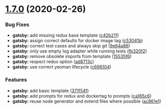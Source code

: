 # [1.7.0](https://github.com/MichaelHettmer/generator-mht/compare/v1.6.1...v1.7.0) (2020-02-26)


### Bug Fixes

* **gatsby:** add missing redux base template ([c42b211](https://github.com/MichaelHettmer/generator-mht/commit/c42b2110b178bc022787cc4f60fa1a4444b91c3c))
* **gatsby:** assign correct defaults for docker image tag ([c53041b](https://github.com/MichaelHettmer/generator-mht/commit/c53041bc803939a0c6c0999bcb6514226b3992b0))
* **gatsby:** correct test cases and always skip git ([9e64a86](https://github.com/MichaelHettmer/generator-mht/commit/9e64a8618e0b55b5521eaef48cca20d7f720d421))
* **gatsby:** only use empty log adapter while running tests ([fb320f2](https://github.com/MichaelHettmer/generator-mht/commit/fb320f211fa236f8b10395bd793374992a529b58))
* **gatsby:** remove obsolete imports from template ([15535f6](https://github.com/MichaelHettmer/generator-mht/commit/15535f63885d0284ff18ee8c673cadabaa5448e3))
* **gatsby:** respect redux option ([ad8713c](https://github.com/MichaelHettmer/generator-mht/commit/ad8713c83d79253bbc2d8790902414e5af0abde8))
* **gatsby:** use correct yeoman lifecycle ([c696104](https://github.com/MichaelHettmer/generator-mht/commit/c69610455f287213095c7d8e566c8a3088b7b9e2))


### Features

* **gatsby:** add basic template ([371f54f](https://github.com/MichaelHettmer/generator-mht/commit/371f54f5dfc0bab8610b3d58456a94ad40a6fe67))
* **gatsby:** add prompts for redux and dockertag to prompts ([ca165c6](https://github.com/MichaelHettmer/generator-mht/commit/ca165c6f21e7e4bee78dd4bd138e2f25cef776d3))
* **gatsby:** reuse node generator and extend files where possible ([ac861e1](https://github.com/MichaelHettmer/generator-mht/commit/ac861e1a38b91215bf2d94e18a3d605e195cc4d3))
